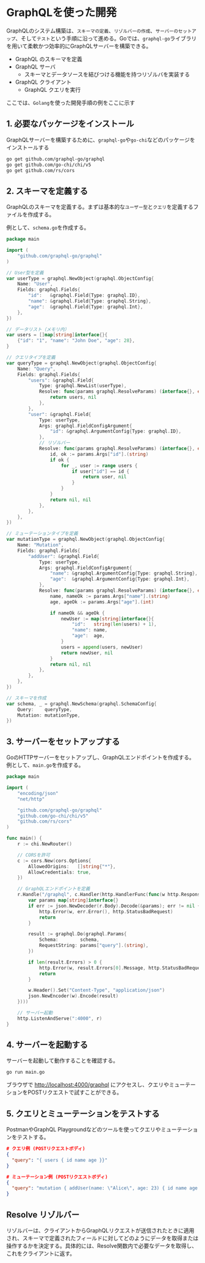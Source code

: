 # GraphQLを使った開発

GraphQLのシステム構築は、`スキーマの定義`、`リゾルバーの作成`、`サーバーのセットアップ`、そして`テスト`という手順に沿って進める。Goでは、`graphql-go`ライブラリを用いて柔軟かつ効率的にGraphQLサーバーを構築できる。

- GraphQL のスキーマを定義
- GraphQL サーバ
  - スキーマとデータソースを結びつける機能を持つリゾルバを実装する
- GraphQL クライアント
  - GraphQL クエリを実行

ここでは、`Golang`を使った開発手順の例をここに示す

## 1. 必要なパッケージをインストール

GraphQLサーバーを構築するために、`graphql-go`や`go-chi`などのパッケージをインストールする

```sh
go get github.com/graphql-go/graphql
go get github.com/go-chi/chi/v5
go get github.com/rs/cors
```

## 2. スキーマを定義する

GraphQLのスキーマを定義する。まずは基本的な`ユーザー型`と`クエリ`を定義するファイルを作成する。

例として、`schema.go`を作成する。

```go
package main

import (
    "github.com/graphql-go/graphql"
)

// User型を定義
var userType = graphql.NewObject(graphql.ObjectConfig{
    Name: "User",
    Fields: graphql.Fields{
        "id":   &graphql.Field{Type: graphql.ID},
        "name": &graphql.Field{Type: graphql.String},
        "age":  &graphql.Field{Type: graphql.Int},
    },
})

// データリスト（メモリ内）
var users = []map[string]interface{}{
    {"id": "1", "name": "John Doe", "age": 28},
}

// クエリタイプを定義
var queryType = graphql.NewObject(graphql.ObjectConfig{
    Name: "Query",
    Fields: graphql.Fields{
        "users": &graphql.Field{
            Type: graphql.NewList(userType),
            Resolve: func(params graphql.ResolveParams) (interface{}, error) {
                return users, nil
            },
        },
        "user": &graphql.Field{
            Type: userType,
            Args: graphql.FieldConfigArgument{
                "id": &graphql.ArgumentConfig{Type: graphql.ID},
            },
            // リゾルバー
            Resolve: func(params graphql.ResolveParams) (interface{}, error) {
                id, ok := params.Args["id"].(string)
                if ok {
                    for _, user := range users {
                        if user["id"] == id {
                            return user, nil
                        }
                    }
                }
                return nil, nil
            },
        },
    },
})

// ミューテーションタイプを定義
var mutationType = graphql.NewObject(graphql.ObjectConfig{
    Name: "Mutation",
    Fields: graphql.Fields{
        "addUser": &graphql.Field{
            Type: userType,
            Args: graphql.FieldConfigArgument{
                "name": &graphql.ArgumentConfig{Type: graphql.String},
                "age":  &graphql.ArgumentConfig{Type: graphql.Int},
            },
            Resolve: func(params graphql.ResolveParams) (interface{}, error) {
                name, nameOk := params.Args["name"].(string)
                age, ageOk := params.Args["age"].(int)

                if nameOk && ageOk {
                    newUser := map[string]interface{}{
                        "id":   string(len(users) + 1),
                        "name": name,
                        "age":  age,
                    }
                    users = append(users, newUser)
                    return newUser, nil
                }
                return nil, nil
            },
        },
    },
})

// スキーマを作成
var schema, _ = graphql.NewSchema(graphql.SchemaConfig{
    Query:    queryType,
    Mutation: mutationType,
})
```

## 3. サーバーをセットアップする

GoのHTTPサーバーをセットアップし、GraphQLエンドポイントを作成する。例として、`main.go`を作成する。

```go
package main

import (
    "encoding/json"
    "net/http"

    "github.com/graphql-go/graphql"
    "github.com/go-chi/chi/v5"
    "github.com/rs/cors"
)

func main() {
    r := chi.NewRouter()

    // CORSを許可
    c := cors.New(cors.Options{
        AllowedOrigins:   []string{"*"},
        AllowCredentials: true,
    })

    // GraphQLエンドポイントを定義
    r.Handle("/graphql", c.Handler(http.HandlerFunc(func(w http.ResponseWriter, r *http.Request) {
        var params map[string]interface{}
        if err := json.NewDecoder(r.Body).Decode(&params); err != nil {
            http.Error(w, err.Error(), http.StatusBadRequest)
            return
        }

        result := graphql.Do(graphql.Params{
            Schema:        schema,
            RequestString: params["query"].(string),
        })

        if len(result.Errors) > 0 {
            http.Error(w, result.Errors[0].Message, http.StatusBadRequest)
            return
        }

        w.Header().Set("Content-Type", "application/json")
        json.NewEncoder(w).Encode(result)
    })))

    // サーバー起動
    http.ListenAndServe(":4000", r)
}
```

## 4. サーバーを起動する

サーバーを起動して動作することを確認する。

```sh
go run main.go
```

ブラウザで <http://localhost:4000/graphql> にアクセスし、クエリやミューテーションをPOSTリクエストで試すことができる。

## 5. クエリとミューテーションをテストする

PostmanやGraphQL Playgroundなどのツールを使ってクエリやミューテーションをテストする。

```json
# クエリ例 (POSTリクエストボディ)
{
  "query": "{ users { id name age }}"
}

# ミューテーション例 (POSTリクエストボディ)
{
  "query": "mutation { addUser(name: \"Alice\", age: 23) { id name age } }"
}
```

## Resolve リゾルバー

リゾルバーは、クライアントからGraphQLリクエストが送信されたときに適用され、スキーマで定義されたフィールドに対してどのようにデータを取得または操作するかを決定する。具体的には、Resolve関数内で必要なデータを取得し、これをクライアントに返す。
